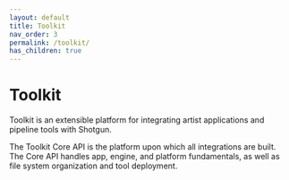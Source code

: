 ```yaml
---
layout: default
title: Toolkit
nav_order: 3
permalink: /toolkit/
has_children: true
---
```


# Toolkit

Toolkit is an extensible platform for integrating artist applications and pipeline tools with Shotgun.

The Toolkit Core API is the platform upon which all integrations are built. The Core API handles app, engine, and platform fundamentals, as well as file system organization and tool deployment.
